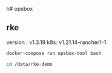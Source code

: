 h# opsbox

## rke

version : v1.3.19
k8s: v1.21.14-rancher1-1

```bash
docker-compose run opsbox-tool bash

cd /data/rke-demo

```